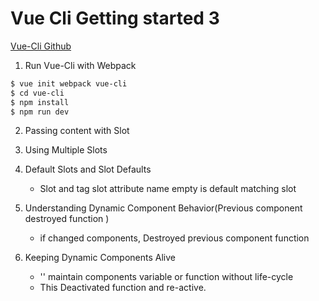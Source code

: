 # Vue Cli Getting started 3

[Vue-Cli Github](https://github.com/vuejs/vue-cli)


1. Run Vue-Cli with Webpack
```bash
$ vue init webpack vue-cli
$ cd vue-cli
$ npm install
$ npm run dev
```

2. Passing content with Slot

3. Using Multiple Slots

4. Default Slots and Slot Defaults
    - Slot and tag slot attribute name empty is default matching slot
    
5. Understanding Dynamic Component Behavior(Previous component destroyed function )
    - if changed components, Destroyed previous component function

6. Keeping Dynamic Components Alive
    - '<keep-alive>' maintain components variable or function without life-cycle
    - This Deactivated function and re-active.
